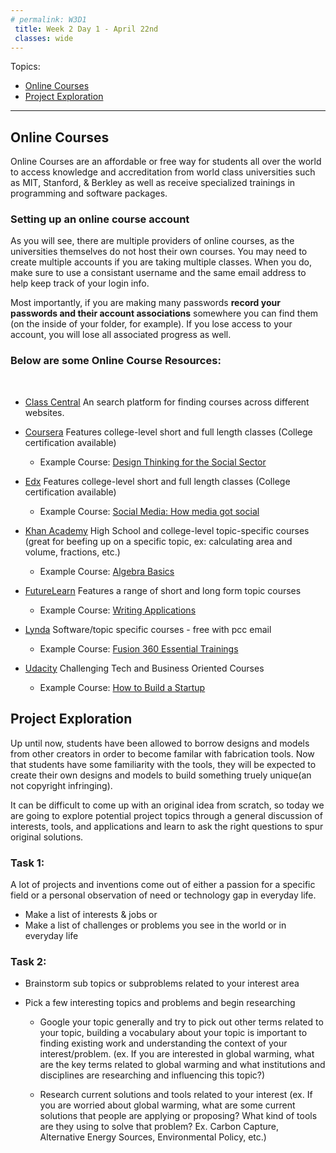 ```yaml
---
# permalink: W3D1
 title: Week 2 Day 1 - April 22nd
 classes: wide
---
```


Topics:
- [Online Courses](#MOOCs)
- [Project Exploration](#proj)



----------------------


<a name="MOOCs"></a>
## Online Courses ###

Online Courses are an affordable or free way for students all over the world to access knowledge and accreditation from world class universities such as MIT, Stanford, & Berkley as well as receive specialized trainings in programming and software packages.

### Setting up an online course account

As you will see, there are multiple providers of online courses, as the universities themselves do not host their own courses. You may need to create multiple accounts if you are taking multiple classes. When you do, make sure to use a consistant username and the same email address to help keep track of your login info.

Most importantly, if you are making many passwords **record your passwords and their account associations** somewhere you can find them (on the inside of your folder, for example). If you lose access to your account, you will lose all associated progress as well.

### Below are some Online Course Resources:
<br>

- [Class Central](https://www.Classcentral.com/)
An search platform for finding courses across different websites.
- [Coursera](https://www.coursera.org) 
Features college-level short and full length classes (College certification available)
	- Example Course: [Design Thinking for the Social Sector](https://www.coursera.org/learn/uva-darden-design-thinking-social-sector?ranMID=40328&ranEAID=SAyYsTvLiGQ&ranSiteID=SAyYsTvLiGQ-xuiWmMNhvC6iTmDItDc60A&siteID=SAyYsTvLiGQ-xuiWmMNhvC6iTmDItDc60A&utm_content=10&utm_medium=partners&utm_source=linkshare&utm_campaign=SAyYsTvLiGQ)
	
- [Edx](https://www.edx.org/)
Features college-level short and full length classes (College certification available)
	- Example Course: [Social Media: How media got social](https://www.edx.org/course/social-media-how-media-got-social)
- [Khan Academy](https://www.khanacademy.org)
High School and college-level topic-specific courses (great for beefing up on a specific topic, ex: calculating area and volume, fractions, etc.)
	- Example Course: [Algebra Basics](https://www.khanacademy.org/math/algebra-basics)
	
- [FutureLearn](https://www.futurelearn.com/)
Features a range of short and long form topic courses
	- Example Course: [Writing Applications](https://www.futurelearn.com/courses/writing-applications?utm_campaign=Courses+feed&utm_medium=courses-feed&utm_source=courses-feed&utm_source=RakutenMarketing&utm_medium=Affiliate&utm_campaign=3347507:Class+Central&utm_content=10:1&utm_term=USNetwork&ranMID=44015&ranEAID=SAyYsTvLiGQ&ranSiteID=SAyYsTvLiGQ-MJ1mE.g8ZPb4JH51fLeEMQ)
	
- [Lynda](https://www.lynda.com/)
Software/topic specific courses - free with pcc email
	- Example Course: [Fusion 360 Essential Trainings](https://www.lynda.com/Fusion-360-tutorials/Fusion-360-Essential-Training/614292-2.html?srchtrk=index%3a1%0alinktypeid%3a2%0aq%3afusion+360%0apage%3a1%0as%3arelevance%0asa%3atrue%0aproducttypeid%3a2)
	
- [Udacity](https://udacity.com/)
Challenging Tech and Business Oriented Courses
	- Example Course: [How to Build a Startup](https://www.udacity.com/course/how-to-build-a-startup--ep245)
	

<a name="proj"></a>

## Project Exploration 
Up until now, students have been allowed to borrow designs and models from other creators in order to become familar with fabrication tools. Now that students have some familiarity with the tools, they will be expected to create their own designs and models to build something truely unique(an not copyright infringing).

It can be difficult to come up with an original idea from scratch, so today we are going to explore potential project topics through a general discussion of interests, tools, and applications and learn to ask the right questions to spur original solutions. 

### Task 1:

A lot of projects and inventions come out of either a passion for a specific field or a personal observation of need or technology gap in everyday life. 

- Make a list of interests & jobs
or 
- Make a list of challenges or problems you see in the world or in everyday life

### Task 2:

- Brainstorm sub topics or subproblems related to your interest area

- Pick a few interesting topics and problems and begin researching

	- Google your topic generally and try to pick out other terms related to your topic, building a vocabulary about your topic is important to finding existing work and understanding the context of your interest/problem. (ex. If you are interested in global warming, what are the key terms related to global warming and what institutions and disciplines are researching and influencing this topic?)
	
	- Research current solutions and tools related to your interest (ex. If you are worried about global warming, what are some current solutions that people are applying or proposing? What kind of tools are they using to solve that problem? Ex. Carbon Capture, Alternative Energy Sources, Environmental Policy, etc.)
	


	




